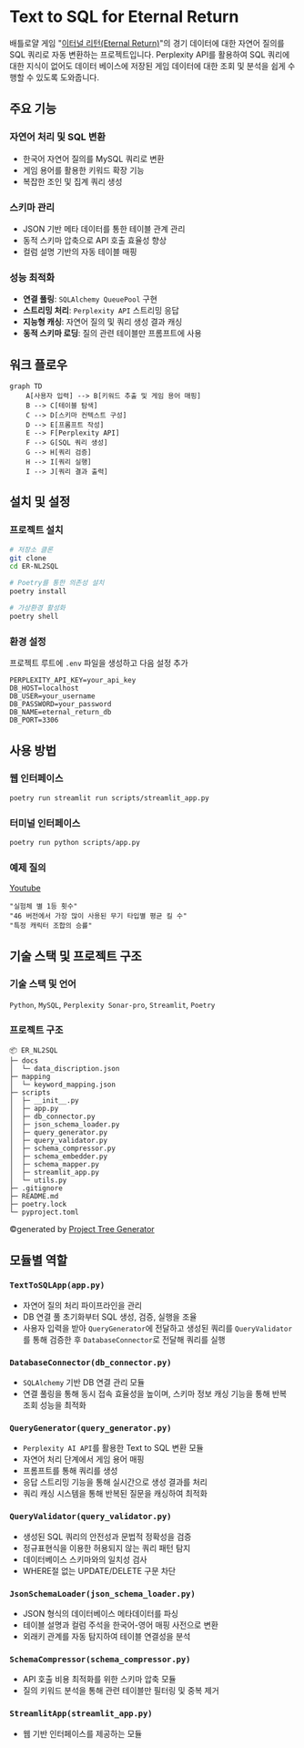 # Text to SQL for Eternal Return

배틀로얄 게임 "[이터널 리턴(Eternal Return)](https://playeternalreturn.com/main?hl=ko-KR)"의 경기 데이터에 대한 자연어 질의를 SQL 쿼리로 자동 변환하는 프로젝트입니다. Perplexity API를 활용하여 SQL 쿼리에 대한 지식이 없어도 데이터 베이스에 저장된 게임 데이터에 대한 조회 및 분석을 쉽게 수행할 수 있도록 도와줍니다.
## 주요 기능

### 자연어 처리 및 SQL 변환
- 한국어 자연어 질의를 MySQL 쿼리로 변환
- 게임 용어를 활용한 키워드 확장 기능
- 복잡한 조인 및 집계 쿼리 생성

### 스키마 관리
- JSON 기반 메타 데이터를 통한 테이블 관계 관리
- 동적 스키마 압축으로 API 호출 효율성 향상
- 컬럼 설명 기반의 자동 테이블 매핑

### 성능 최적화
- **연결 풀링**: `SQLAlchemy QueuePool` 구현
- **스트리밍 처리**: `Perplexity API` 스트리밍 응답
- **지능형 캐싱**: 자연어 질의 및 쿼리 생성 결과 캐싱
- **동적 스키마 로딩**: 질의 관련 테이블만 프롬프트에 사용

## 워크 플로우
```mermaid
graph TD
    A[사용자 입력] --> B[키워드 추출 및 게임 용어 매핑]
    B --> C[테이블 탐색]
    C --> D[스키마 컨텍스트 구성]
    D --> E[프롬프트 작성]
    E --> F[Perplexity API]
    F --> G[SQL 쿼리 생성]
    G --> H[쿼리 검증]
    H --> I[쿼리 실행]
    I --> J[쿼리 결과 출력]

```

## 설치 및 설정

### 프로젝트 설치
```bash
# 저장소 클론
git clone 
cd ER-NL2SQL

# Poetry를 통한 의존성 설치
poetry install

# 가상환경 활성화
poetry shell
```

### 환경 설정
프로젝트 루트에 `.env` 파일을 생성하고 다음 설정 추가
```env
PERPLEXITY_API_KEY=your_api_key
DB_HOST=localhost
DB_USER=your_username
DB_PASSWORD=your_password
DB_NAME=eternal_return_db
DB_PORT=3306
```

## 사용 방법

### 웹 인터페이스
```bash
poetry run streamlit run scripts/streamlit_app.py
```

### 터미널 인터페이스
```bash
poetry run python scripts/app.py
```

### 예제 질의
[Youtube](https://youtu.be/83sPVqEkRtg)
```
"실험체 별 1등 횟수"
"46 버전에서 가장 많이 사용된 무기 타입별 평균 킬 수"
"특정 캐릭터 조합의 승률"
```

## 기술 스택 및 프로젝트 구조

### 기술 스택 및 언어
`Python`, `MySQL`, `Perplexity Sonar-pro`, `Streamlit`, `Poetry`

### 프로젝트 구조
```
📦 ER_NL2SQL
├─ docs
│  └─ data_discription.json
├─ mapping
│  └─ keyword_mapping.json
├─ scripts
│  ├─ __init__.py
│  ├─ app.py
│  ├─ db_connector.py
│  ├─ json_schema_loader.py
│  ├─ query_generator.py
│  ├─ query_validator.py
│  ├─ schema_compressor.py
│  ├─ schema_embedder.py
│  ├─ schema_mapper.py
│  ├─ streamlit_app.py
│  └─ utils.py
├─ .gitignore
├─ README.md
├─ poetry.lock
└─ pyproject.toml

```
©generated by [Project Tree Generator](https://woochanleee.github.io/project-tree-generator)

## 모듈별 역할
### `TextToSQLApp(app.py)`
- 자연어 질의 처리 파이프라인을 관리
- DB 연결 풀 초기화부터 SQL 생성, 검증, 실행을 조율
- 사용자 입력을 받아 `QueryGenerator`에 전달하고 생성된 쿼리를 `QueryValidator`를 통해 검증한 후 `DatabaseConnector`로 전달해 쿼리를 실행

### `DatabaseConnector(db_connector.py)`
- `SQLAlchemy` 기반 DB 연결 관리 모듈
- 연결 풀링을 통해 동시 접속 효율성을 높이며, 스키마 정보 캐싱 기능을 통해 반복 조회 성능을 최적화

### `QueryGenerator(query_generator.py)`
- `Perplexity AI API`를 활용한 Text to SQL 변환 모듈
- 자연어 처리 단계에서 게임 용어 매핑
- 프롬프트를 통해 쿼리를 생성
- 응답 스트리밍 기능을 통해 실시간으로 생성 결과를 처리
- 쿼리 캐싱 시스템을 통해 반복된 질문을 캐싱하여 최적화

### `QueryValidator(query_validator.py)`
- 생성된 SQL 쿼리의 안전성과 문법적 정확성을 검증
- 정규표현식을 이용한 허용되지 않는 쿼리 패턴 탐지
- 데이터베이스 스키마와의 일치성 검사
- WHERE절 없는 UPDATE/DELETE 구문 차단

### `JsonSchemaLoader(json_schema_loader.py)`
- JSON 형식의 데이터베이스 메타데이터를 파싱
- 테이블 설명과 컬럼 주석을 한국어-영어 매핑 사전으로 변환
- 외래키 관계를 자동 탐지하여 테이블 연결성을 분석

### `SchemaCompressor(schema_compressor.py)`
- API 호출 비용 최적화를 위한 스키마 압축 모듈
- 질의 키워드 분석을 통해 관련 테이블만 필터링 및 중복 제거

### `StreamlitApp(streamlit_app.py)`
- 웹 기반 인터페이스를 제공하는 모듈
